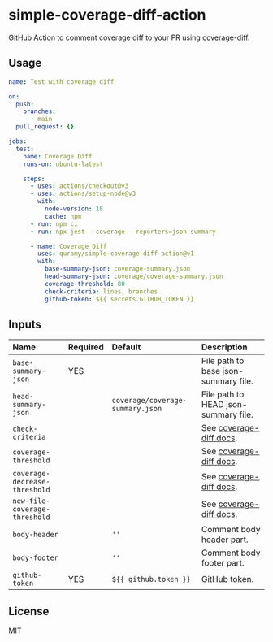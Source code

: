 # simple-coverage-diff-action

GitHub Action to comment coverage diff to your PR using [coverage-diff](https://www.npmjs.com/package/coverage-diff).

## Usage

```yaml
name: Test with coverage diff

on:
  push:
    branches:
      - main
  pull_request: {}

jobs:
  test:
    name: Coverage Diff
    runs-on: ubuntu-latest

    steps:
      - uses: actions/checkout@v3
      - uses: actions/setup-node@v3
        with:
          node-version: 18
          cache: npm
      - run: npm ci
      - run: npx jest --coverage --reporters=json-summary

      - name: Coverage Diff
        uses: quramy/simple-coverage-diff-action@v1
        with:
          base-summary-json: coverage-summary.json
          head-summary-json: coverage/coverage-summary.json
          coverage-threshold: 80
          check-criteria: lines, branches
          github-token: ${{ secrets.GITHUB_TOKEN }}
```

## Inputs

| Name                          | Required | Default                          | Description                                                                                         |
| :---------------------------- | :------- | :------------------------------- | :-------------------------------------------------------------------------------------------------- |
| `base-summary-json`           | YES      |                                  | File path to base json-summary file.                                                                |
| `head-summary-json`           |          | `coverage/coverage-summary.json` | File path to HEAD json-summary file.                                                                |
| `check-criteria`              |          |                                  | See [coverage-diff docs](https://flaviusone.github.io/coverage-diff/interfaces/ConfigOptions.html). |
| `coverage-threshold`          |          |                                  | See [coverage-diff docs](https://flaviusone.github.io/coverage-diff/interfaces/ConfigOptions.html). |
| `coverage-decrease-threshold` |          |                                  | See [coverage-diff docs](https://flaviusone.github.io/coverage-diff/interfaces/ConfigOptions.html). |
| `new-file-coverage-threshold` |          |                                  | See [coverage-diff docs](https://flaviusone.github.io/coverage-diff/interfaces/ConfigOptions.html). |
| `body-header`                 |          | `''`                             | Comment body header part.                                                                           |
| `body-footer`                 |          | `''`                             | Comment body footer part.                                                                           |
| `github-token`                | YES      | `${{ github.token }}`            | GitHub token.                                                                                       |

## License

MIT
